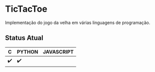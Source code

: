 # TicTacToe
Implementação do jogo da velha em várias linguagens de programação.

## Status Atual
| **C** | **PYTHON** | **JAVASCRIPT** |
| --------------- | --------------- | --------------- |
|  :heavy_check_mark:   | :heavy_check_mark:  | &nbsp;  |
